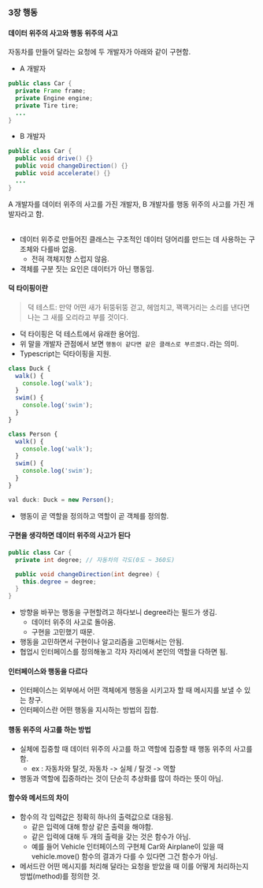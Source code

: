 ### 3장 행동

#### 데이터 위주의 사고와 행동 위주의 사고

자동차를 만들어 달라는 요청에 두 개발자가 아래와 같이 구현함.

- A 개발자

```java filename="" copy showLineNumbers
public class Car {
  private Frame frame;
  private Engine engine;
  private Tire tire;
  ...
}
```

- B 개발자

```java filename="" copy showLineNumbers
public class Car {
  public void drive() {}
  public void changeDirection() {}
  public void accelerate() {}
  ...
}
```

A 개발자를 데이터 위주의 사고를 가진 개발자, B 개발자를 행동 위주의 사고를 가진 개발자라고 함. <br></br>

- 데이터 위주로 만들어진 클래스는 구조적인 데이터 덩어리를 만드는 데 사용하는 구조체와 다를바 없음.
  - 전혀 객체지향 스럽지 않음.
- 객체를 구분 짓는 요인은 데이터가 아닌 행동임.

#### 덕 타이핑이란

> 덕 테스트: 만약 어떤 새가 뒤뚱뒤뚱 걷고, 헤엄치고, 꽥꽥거리는 소리를 낸다면 나는 그 새를 오리라고 부를 것이다.

- 덕 타이핑은 덕 테스트에서 유래한 용어임.
- 위 말을 개발자 관점에서 보면 `행동이 같다면 같은 클래스로 부르겠다.`라는 의미.
- Typescript는 덕타이핑을 지원.

```ts filename="" showLineNumbers copy
class Duck {
  walk() {
    console.log('walk');
  }
  swim() {
    console.log('swim');
  }
}

class Person {
  walk() {
    console.log('walk');
  }
  swim() {
    console.log('swim');
  }
}

val duck: Duck = new Person();
```

- 행동이 곧 역할을 정의하고 역할이 곧 객체를 정의함.

#### 구현을 생각하면 데이터 위주의 사고가 된다

```java filename="" copy showLineNumbers
public class Car {
  private int degree; // 자동차의 각도(0도 ~ 360도)

  public void changeDirection(int degree) {
    this.degree = degree;
  }
}
```

- 방향을 바꾸는 행동을 구현할려고 하다보니 degree라는 필드가 생김.
  - 데이터 위주의 사고로 돌아옴.
  - 구현을 고민했기 때문.
- 행동을 고민하면서 구현이나 알고리즘을 고민해서는 안됨.
- 협업시 인터페이스를 정의해놓고 각자 자리에서 본인의 역할을 다하면 됨.

#### 인터페이스와 행동을 다르다

- 인터페이스는 외부에서 어떤 객체에게 행동을 시키고자 할 때 메시지를 보낼 수 있는 창구.
- 인터페이스란 어떤 행동을 지시하는 방법의 집합.

#### 행동 위주의 사고를 하는 방법

- 실체에 집중할 때 데이터 위주의 사고를 하고 역할에 집중할 때 행동 위주의 사고를 함.
  - ex : 자동차와 탈것, 자동차 -> 실체 / 탈것 -> 역할
- 행동과 역할에 집중하라는 것이 단순히 추상화를 많이 하라는 뜻이 아님.

#### 함수와 메서드의 차이

- 함수의 각 입력값은 정확히 하나의 출력값으로 대응됨.
  - 같은 입력에 대해 항상 같은 출력을 해야함.
  - 같은 입력에 대해 두 개의 출력을 갖는 것은 함수가 아님.
  - 예를 들어 Vehicle 인터페이스의 구현체 Car와 Airplane이 있을 때 vehicle.move() 함수의 결과가 다를 수 있다면 그건 함수가 아님.
- 메서드란 어떤 메시지를 처리해 달라는 요청을 받았을 때 이를 어떻게 처리하는지 방법(method)를 정의한 것.

